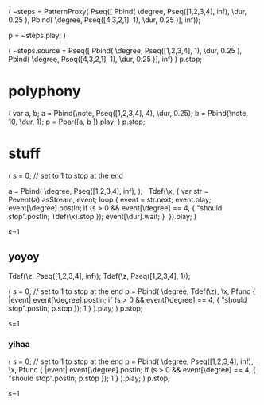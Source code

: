 (
~steps = PatternProxy(
  Pseq([
	Pbind(
	  \degree, Pseq([1,2,3,4], inf),
      \dur, 0.25
    ), Pbind(
	  \degree, Pseq([4,3,2,1], 1),
      \dur, 0.25
    )], inf));

p = ~steps.play;
)

(
~steps.source = Pseq([
	Pbind(
	  \degree, Pseq([1,2,3,4], 1),
      \dur, 0.25
    ), Pbind(
	  \degree, Pseq([4,3,2,1], 1),
      \dur, 0.25
    )], inf)
)
p.stop;


# polyphony

(
 var a, b;
 a = Pbind(\note, Pseq([1,2,3,4], 4), \dur, 0.25);
 b = Pbind(\note, 10, \dur, 1);
 p = Ppar([a, b ]).play;
)
p.stop;

# stuff

(
s = 0; // set to 1 to stop at the end

a = Pbind(
	  \degree, Pseq([1,2,3,4], inf),
);
​
​
Tdef(\x, {
    var str = Pevent(a).asStream, event;
    loop {
        event = str.next;
        event.play;
		event[\degree].postln;
		if (s > 0 && event[\degree] == 4, { "should stop".postln; Tdef(\x).stop });
        event[\dur].wait;
    }
​
}).play;
)

s=1

## yoyoy

Tdef(\z, Pseq([1,2,3,4], inf));
Tdef(\z, Pseq([1,2,3,4], 1));

(
s = 0; // set to 1 to stop at the end
p =	Pbind(
	  \degree, Tdef(\z),
	\x, Pfunc { |event| event[\degree].postln; if (s > 0 && event[\degree] == 4, { "should stop".postln; p.stop }); 1 }
    ).play;
)
p.stop;

s=1



### yihaa

(
s = 0; // set to 1 to stop at the end
p =	Pbind(
	  \degree, Pseq([1,2,3,4], inf),
	\x, Pfunc { |event| event[\degree].postln; if (s > 0 && event[\degree] == 4, { "should stop".postln; p.stop }); 1 }
    ).play;
)
p.stop;

s=1
